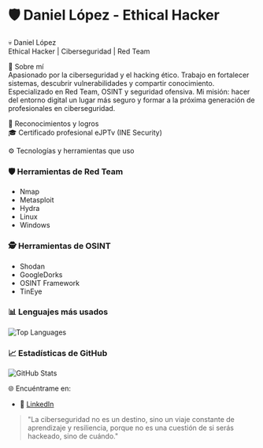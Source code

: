 # 🛡️ Daniel López - Ethical Hacker

💀 Daniel López  
Ethical Hacker | Ciberseguridad | Red Team

🧠 Sobre mí  
Apasionado por la ciberseguridad y el hacking ético. Trabajo en fortalecer sistemas, descubrir vulnerabilidades y compartir conocimiento. Especializado en Red Team, OSINT y seguridad ofensiva. Mi misión: hacer del entorno digital un lugar más seguro y formar a la próxima generación de profesionales en ciberseguridad.

🥇 Reconocimientos y logros  
🎓 Certificado profesional eJPTv (INE Security)

⚙️ Tecnologías y herramientas que uso

### 🛡️ Herramientas de Red Team
- Nmap  
- Metasploit  
- Hydra  
- Linux  
- Windows

### 🕵️ Herramientas de OSINT
- Shodan  
- GoogleDorks  
- OSINT Framework  
- TinEye

### 📊 Lenguajes más usados
![Top Languages](https://github-readme-stats.vercel.app/api/top-langs/?username=daniel-lopez&layout=compact&theme=dark)

### 📈 Estadísticas de GitHub
![GitHub Stats](https://github-readme-stats.vercel.app/api?username=daniel-lopez&show_icons=true&theme=dark&hide=prs)

🌐 Encuéntrame en:
- 💼 [LinkedIn](https://www.linkedin.com/in/daniel-lopez--garcia/)

> "La ciberseguridad no es un destino, sino un viaje constante de aprendizaje y resiliencia, porque no es una cuestión de si serás hackeado, sino de cuándo."

